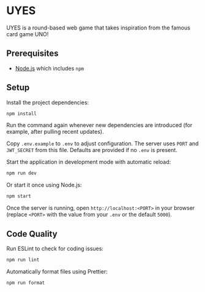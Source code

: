 # UYES

UYES is a round-based web game that takes inspiration from the famous card game UNO!

## Prerequisites

- [Node.js](https://nodejs.org/) which includes `npm`

## Setup

Install the project dependencies:

```bash
npm install
```


Run the command again whenever new dependencies are introduced (for example,
after pulling recent updates).

Copy `.env.example` to `.env` to adjust configuration. The server uses `PORT` and `JWT_SECRET` from this file. Defaults are provided if no `.env` is present.


Start the application in development mode with automatic reload:

```bash
npm run dev
```

Or start it once using Node.js:

```bash
npm start
```

Once the server is running, open `http://localhost:<PORT>` in your browser (replace `<PORT>` with the value from your `.env` or the default `5000`).

## Code Quality

Run ESLint to check for coding issues:

```bash
npm run lint
```

Automatically format files using Prettier:

```bash
npm run format
```

